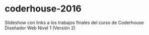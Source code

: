 # coderhouse-2016
Slideshow con links a los trabajos finales del curso de Coderhouse Diseñador Web Nivel 1 (Versión 2)
